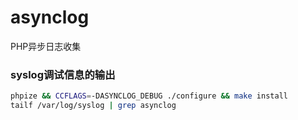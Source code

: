# asynclog
PHP异步日志收集

### syslog调试信息的输出
```sh
phpize && CCFLAGS=-DASYNCLOG_DEBUG ./configure && make install
tailf /var/log/syslog | grep asynclog
```
